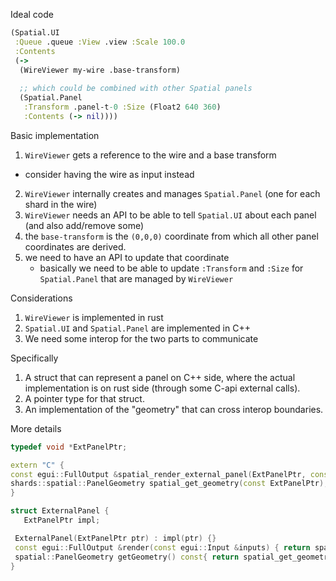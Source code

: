 Ideal code

```clj
(Spatial.UI
 :Queue .queue :View .view :Scale 100.0
 :Contents
 (->
  (WireViewer my-wire .base-transform)
  
  ;; which could be combined with other Spatial panels
  (Spatial.Panel
   :Transform .panel-t-0 :Size (Float2 640 360)
   :Contents (-> nil))))
```

Basic implementation

1. `WireViewer` gets a reference to the wire and a base transform
  - consider having the wire as input instead
2. `WireViewer` internally creates and manages `Spatial.Panel` (one for each shard in the wire)
3. `WireViewer` needs an API to be able to tell `Spatial.UI` about each panel (and also add/remove some)
4. the `base-transform` is the `(0,0,0)` coordinate from which all other panel coordinates are derived.
5. we need to have an API to update that coordinate
   - basically we need to be able to update `:Transform` and `:Size` for `Spatial.Panel` that are managed by `WireViewer`

Considerations
 
 1. `WireViewer` is implemented in rust
 2. `Spatial.UI` and `Spatial.Panel` are implemented in C++
 3. We need some interop for the two parts to communicate
 
 Specifically

 1. A struct that can represent a panel on C++ side, where the actual implementation is on rust side (through some C-api external calls).
 2. A pointer type for that struct.
 3. An implementation of the "geometry" that can cross interop boundaries.

 More details

 ```c++
 typedef void *ExtPanelPtr;
 
extern "C" {
const egui::FullOutput &spatial_render_external_panel(ExtPanelPtr, const egui::Input &inputs);
shards::spatial::PanelGeometry spatial_get_geometry(const ExtPanelPtr);
}

 struct ExternalPanel {
    ExtPanelPtr impl;

  ExternalPanel(ExtPanelPtr ptr) : impl(ptr) {}
  const egui::FullOutput &render(const egui::Input &inputs) { return spatial_render_external_panel(this->impl, inputs); }
  spatial::PanelGeometry getGeometry() const{ return spatial_get_geometry(this->impl); }
 }
 ```
 